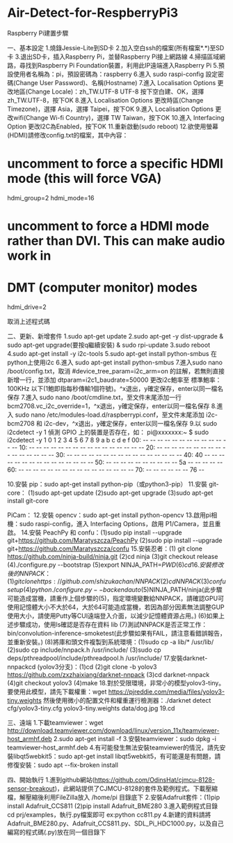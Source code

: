 # Air-Detect-for-RespberryPi3

Raspberry Pi建置步驟

一、基本設定
1.燒錄Jessie-Lite到SD卡
2.加入空白ssh的檔案(所有檔案*.*)至SD卡
3.退出SD卡，插入Raspberry Pi，並替Raspberry Pi接上網路線
4.掃描區域網路，尋找到Raspberry Pi Foundation裝置，利用此IP遠端進入Raspberry Pi
5.預設使用者名稱為：pi，預設密碼為：raspberry
6.進入 sudo raspi-config 設定密碼(Change User Password)、名稱(Hostname)
7.進入 Localisation Options 更改地區(Change Locale)：zh_TW.UTF-8 UTF-8 按下空白建、OK，選擇 zh_TW.UTF-8，按下OK
8.進入 Localisation Options 更改時區(Change Timezone)，選擇 Asia，選擇 Taipei，按下OK
9.進入 Localisation Options 更改wifi(Change Wi-fi Country)，選擇 TW Taiwan，按下OK
10.進入 Interfacing Option 更改I2C為Enabled，按下OK
11.重新啟動(sudo reboot)
12.欲使用螢幕(HDMI)請修改config.txt的檔案，其中內容：

# uncomment to force a specific HDMI mode (this will force VGA)
hdmi_group=2
hdmi_mode=16

# uncomment to force a HDMI mode rather than DVI. This can make audio work in
# DMT (computer monitor) modes
hdmi_drive=2

取消上述程式碼

二、更新、新增套件
1.sudo apt-get update
2.sudo apt-get -y dist-upgrade & sudo apt-get upgrade(要按q繼續安裝) & sudo rpi-update
3.sudo reboot
4.sudo apt-get install -y i2c-tools
5.sudo apt-get install python-smbus 在python上使用i2c
6.進入 sudo apt-get install python-smbus
7.進入sudo nano /boot/config.txt，取消 #device_tree_param=i2c_arm=on 的註解，若無則直接新增一行，並添加 dtparam=i2c1_baudrate=50000 更改i2c鮑率至 標準鮑率：100KHz 以下(1鮑即指每秒傳輸1個符號)。^x退出，y確定保存，enter以同一檔名保存
7.進入 sudo nano /boot/cmdline.txt，至文件末尾添加一行 bcm2708.vc_i2c_override=1，^x退出，y確定保存，enter以同一檔名保存
8.進入 sudo nano /etc/modules-load.d/raspberrypi.conf，至文件末尾添加 i2c-bcm2708 和 i2c-dev，^x退出，y確定保存，enter以同一檔名保存
9.以 sudo i2cdetect -y 1 偵測 GPIO 上的裝置是否存在，如：
pi@xxxxxxx:~ $ sudo i2cdetect -y 1
     0  1  2  3  4  5  6  7  8  9  a  b  c  d  e  f
00:          -- -- -- -- -- -- -- -- -- -- -- -- --
10: -- -- -- -- -- -- -- -- -- -- -- -- -- -- -- --
20: -- -- -- -- -- -- -- -- -- -- -- -- -- -- -- --
30: -- -- -- -- -- -- -- -- -- -- -- -- -- -- -- --
40: 40 -- -- -- -- -- -- -- -- -- -- -- -- -- -- --
50: -- -- -- -- -- -- -- -- -- -- 5a -- -- -- -- --
60: -- -- -- -- -- -- -- -- -- -- -- -- -- -- -- --
70: -- -- -- -- -- -- 76 --

10.安裝 pip：sudo apt-get install python-pip（或python3-pip）
11.安裝 git-core： (1)sudo apt-get update (2)sudo apt-get upgrade (3)sudo apt-get install git-core

PiCam：
12.安裝 opencv：sudo apt-get install python-opencv
13.啟用pi相機：sudo raspi-config，進入 Interfacing Options，啟用 P1/Camera，並且重啟。
14.安裝 PeachPy  和  confu：(1)sudo pip install --upgrade git+https://github.com/Maratyszcza/PeachPy (2)sudo pip install --upgrade git+https://github.com/Maratyszcza/confu
15.安裝忍者：(1) git clone https://github.com/ninja-build/ninja.git (2)cd ninja (3)git checkout release (4)./configure.py --bootstrap (5)export NINJA_PATH=$PWD (6)cd
16.安裝修改後的 NNPACK：(1)git clone https://github.com/shizukachan/NNPACK (2)cd NNPACK (3)confu setup (4)python ./configure.py --backend auto (5)$NINJA_PATH/ninja(此步驟可能造成當機，請重作上個步驟的(5)，指定環境變數給NNPACK，請確認GPU可使用記憶體大小不大於64，大於64可能造成當機，若因為部分因素無法調整GUP使用大小，請使用Putty等CUI遠端登入介面，以減少記憶體資源占用。) (6)如果上述步驟成功，使用ls確認是否存在資料 lib (7)測試NNPACK是否正常工作：bin/convolution-inference-smoketest(此步驟如果有FAIL，請注意看錯誤報告，並重新安裝。) (8)將庫和頭文件複製到系統環境：(1)sudo cp -a lib/* /usr/lib/ (2)sudo cp include/nnpack.h /usr/include/ (3)sudo cp deps/pthreadpool/include/pthreadpool.h /usr/include/
17.安裝darknet-nnpackcd (yolov3分支)：(1)cd (2)git clone -b yolov3 https://github.com/zxzhaixiang/darknet-nnpack (3)cd darknet-nnpack (4)git checkout yolov3 (4)make
18.對於受限環境，非常小的模型yolov3-tiny。要使用此模型，請先下載權重：wget https://pjreddie.com/media/files/yolov3-tiny.weights
然後使用微小的配置文件和權重運行檢測器：./darknet detect cfg/yolov3-tiny.cfg yolov3-tiny.weights data/dog.jpg
19.cd

三、遠端
1.下載teamviewer：wget http://download.teamviewer.com/download/linux/version_11x/teamviewer-host_armhf.deb
2.sudo apt-get install -f
3.安裝teamviewer：sudo dpkg -i teamviewer-host_armhf.deb
4.有可能發生無法安裝teamviewer的情況，請先安裝libqt5webkit5：sudo apt-get install libqt5webkit5，有可能還是有問題，請修復安裝：sudo apt --fix-broken install

四、開始執行
1.進到github網站(https://github.com/OdinsHat/cjmcu-8128-sensor-breakout)，此網站提供了CJMCU-8128的套件及範例程式。下載壓縮檔，解壓縮後利用FileZilla放入 /home/pi 目錄底下
2.安裝Adafruit套件：(1)pip install Adafruit_CCS811 (2)pip install Adafruit_BME280
3.進入範例程式目錄 cd prj/examples，執行.py檔案即可 ex:python cc811.py
4.新建的資料請將Adafruit_BME280.py、Adafruit_CCS811.py、SDL_Pi_HDC1000.py，以及自己編寫的程式碼(.py)放在同一個目錄下

